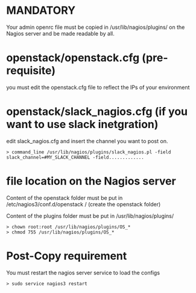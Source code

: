 # MANDATORY
Your admin openrc file must be copied in /usr/lib/nagios/plugins/ on the Nagios server and be made readable by all.

# openstack/openstack.cfg (pre-requisite)
you must edit the openstack.cfg file to reflect the IPs of your environment

# openstack/slack_nagios.cfg (if you want to use slack inetgration)
edit slack_nagios.cfg and insert the channel you want to post on. 
```
> command_line /usr/lib/nagios/plugins/slack_nagios.pl -field slack_channel=#MY_SLACK_CHANNEL -field.............
```

# file location on the Nagios server
Content of the openstack folder must be put in /etc/nagios3/conf.d/openstack /           (create the openstack folder)

Content of the plugins folder must be put in /usr/lib/nagios/plugins/
```
> chown root:root /usr/lib/nagios/plugins/OS_*
> chmod 755 /usr/lib/nagios/plugins/OS_*
```

# Post-Copy requirement
You must restart the nagios server service to load the configs
```
> sudo service nagios3 restart
```
